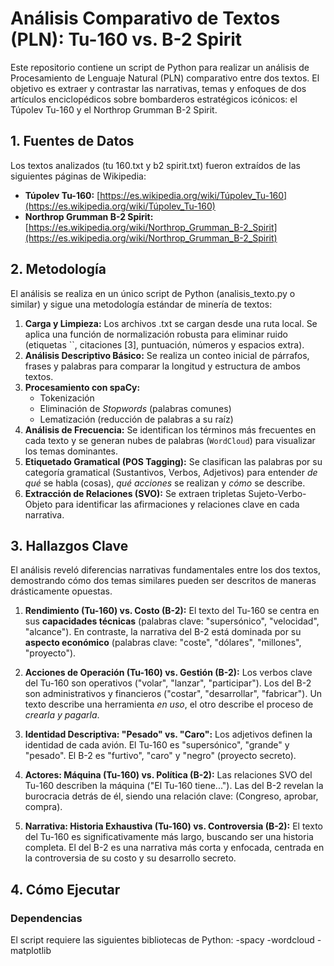 # Análisis Comparativo de Textos (PLN): Tu-160 vs. B-2 Spirit

Este repositorio contiene un script de Python para realizar un análisis de Procesamiento de Lenguaje Natural (PLN) comparativo entre dos textos. El objetivo es extraer y contrastar las narrativas, temas y enfoques de dos artículos enciclopédicos sobre bombarderos estratégicos icónicos: el Túpolev Tu-160 y el Northrop Grumman B-2 Spirit.

## 1. Fuentes de Datos

Los textos analizados (tu 160.txt y b2 spirit.txt) fueron extraídos de las siguientes páginas de Wikipedia:

* **Túpolev Tu-160:** [https://es.wikipedia.org/wiki/Túpolev_Tu-160](https://es.wikipedia.org/wiki/Túpolev_Tu-160)
* **Northrop Grumman B-2 Spirit:** [https://es.wikipedia.org/wiki/Northrop_Grumman_B-2_Spirit](https://es.wikipedia.org/wiki/Northrop_Grumman_B-2_Spirit)

## 2. Metodología

El análisis se realiza en un único script de Python (analisis_texto.py o similar) y sigue una metodología estándar de minería de textos:

1.  **Carga y Limpieza:** Los archivos .txt se cargan desde una ruta local. Se aplica una función de normalización robusta para eliminar ruido (etiquetas ``, citaciones [3], puntuación, números y espacios extra).
2.  **Análisis Descriptivo Básico:** Se realiza un conteo inicial de párrafos, frases y palabras para comparar la longitud y estructura de ambos textos.
3.  **Procesamiento con spaCy:**
    * Tokenización
    * Eliminación de *Stopwords* (palabras comunes)
    * Lematización (reducción de palabras a su raíz)
4.  **Análisis de Frecuencia:** Se identifican los términos más frecuentes en cada texto y se generan nubes de palabras (`WordCloud`) para visualizar los temas dominantes.
5.  **Etiquetado Gramatical (POS Tagging):** Se clasifican las palabras por su categoría gramatical (Sustantivos, Verbos, Adjetivos) para entender *de qué* se habla (cosas), *qué acciones* se realizan y *cómo* se describe.
6.  **Extracción de Relaciones (SVO):** Se extraen tripletas Sujeto-Verbo-Objeto para identificar las afirmaciones y relaciones clave en cada narrativa.

## 3. Hallazgos Clave

El análisis reveló diferencias narrativas fundamentales entre los dos textos, demostrando cómo dos temas similares pueden ser descritos de maneras drásticamente opuestas.

1.  **Rendimiento (Tu-160) vs. Costo (B-2):** El texto del Tu-160 se centra en sus **capacidades técnicas** (palabras clave: "supersónico", "velocidad", "alcance"). En contraste, la narrativa del B-2 está dominada por su **aspecto económico** (palabras clave: "coste", "dólares", "millones", "proyecto").

2.  **Acciones de Operación (Tu-160) vs. Gestión (B-2):** Los verbos clave del Tu-160 son operativos ("volar", "lanzar", "participar"). Los del B-2 son administrativos y financieros ("costar", "desarrollar", "fabricar"). Un texto describe una herramienta *en uso*, el otro describe el proceso de *crearla y pagarla*.

3.  **Identidad Descriptiva: "Pesado" vs. "Caro":** Los adjetivos definen la identidad de cada avión. El Tu-160 es "supersónico", "grande" y "pesado". El B-2 es "furtivo", "caro" y "negro" (proyecto secreto).

4.  **Actores: Máquina (Tu-160) vs. Política (B-2):** Las relaciones SVO del Tu-160 describen la máquina ("El Tu-160 tiene..."). Las del B-2 revelan la burocracia detrás de él, siendo una relación clave: (Congreso, aprobar, compra).

5.  **Narrativa: Historia Exhaustiva (Tu-160) vs. Controversia (B-2):** El texto del Tu-160 es significativamente más largo, buscando ser una historia completa. El del B-2 es una narrativa más corta y enfocada, centrada en la controversia de su costo y su desarrollo secreto.

## 4. Cómo Ejecutar

### Dependencias

El script requiere las siguientes bibliotecas de Python:
-spacy
-wordcloud
-matplotlib
